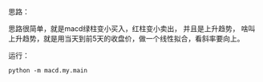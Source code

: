思路：

思路很简单，就是macd绿柱变小买入，红柱变小卖出，
并且是上升趋势， 啥叫上升趋势，就是用当天到前5天的收盘价，做一个线性拟合，看斜率要向上。

运行：
```commandline
python -m macd.my.main
```